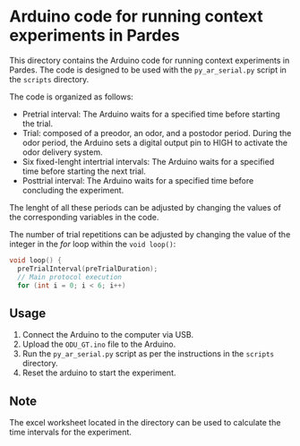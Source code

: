 # Arduino code for running context experiments in Pardes

This directory contains the Arduino code for running context experiments in Pardes. The code is designed to be used with the `py_ar_serial.py` script in the `scripts` directory.

The code is organized as follows:

- Pretrial interval: The Arduino waits for a specified time before starting the trial.
- Trial: composed of a preodor, an odor, and a postodor period. During the odor period, the Arduino sets a digital output pin to HIGH to activate the odor delivery system.
- Six fixed-lenght intertrial intervals: The Arduino waits for a specified time before starting the next trial.
- Posttrial interval: The Arduino waits for a specified time before concluding the experiment.

The lenght of all these periods can be adjusted by changing the values of the corresponding variables in the code.

The number of trial repetitions can be adjusted by changing the value of the integer in the _for_ loop within the `void loop()`:

``` c++
void loop() {
  preTrialInterval(preTrialDuration);
  // Main protocol execution
  for (int i = 0; i < 6; i++)
  ```

## Usage

1. Connect the Arduino to the computer via USB.
2. Upload the `ODU_GT.ino` file to the Arduino.
3. Run the `py_ar_serial.py` script as per the instructions in the `scripts` directory.
4. Reset the arduino to start the experiment.

## Note

The excel worksheet located in the directory can be used to calculate the time intervals for the experiment.
